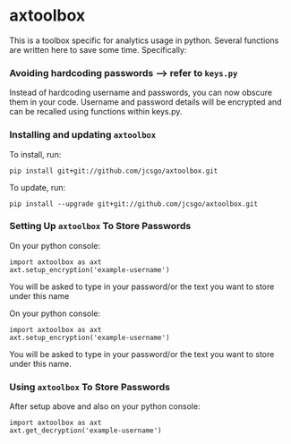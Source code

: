 # axtoolbox
This is a toolbox specific for analytics usage in python. Several functions are written here to save some time. Specifically:

### Avoiding hardcoding passwords --> refer to `keys.py`
Instead of hardcoding username and passwords, you can now obscure them in your code. Username and password details will be encrypted and can be recalled using functions within keys.py.

### Installing and updating `axtoolbox`
To install, run:
```
pip install git+git://github.com/jcsgo/axtoolbox.git
```
To update, run:
```
pip install --upgrade git+git://github.com/jcsgo/axtoolbox.git
```
### Setting Up `axtoolbox` To Store Passwords
On your python console:
```
import axtoolbox as axt
axt.setup_encryption('example-username')
```
You will be asked to type in your password/or the text you want to store under this name

On your python console:
```
import axtoolbox as axt
axt.setup_encryption('example-username')
```
You will be asked to type in your password/or the text you want to store under this name.

### Using `axtoolbox` To Store Passwords
After setup above and also on your python console:
```
import axtoolbox as axt
axt.get_decryption('example-username')
```
